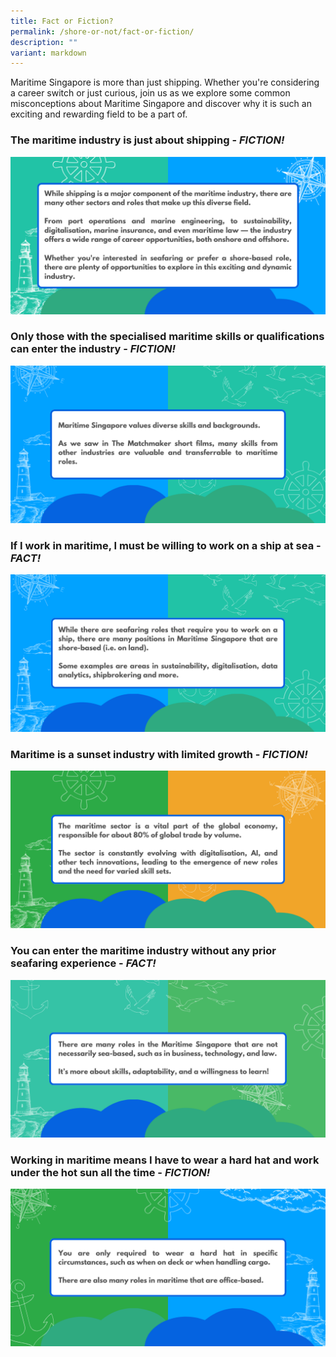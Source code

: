```yaml
---
title: Fact or Fiction?
permalink: /shore-or-not/fact-or-fiction/
description: ""
variant: markdown
---
```

Maritime Singapore is more than just shipping. Whether you're considering a career switch or just curious, join us as we explore some common misconceptions about Maritime Singapore and discover why it is such an exciting and rewarding field to be a part of.

### The maritime industry is just about shipping - *FICTION!*
![](/images/Fact%20or%20Fiction/1.png)

### Only those with the specialised maritime skills or qualifications can enter the industry - *FICTION!*
![](/images/Fact%20or%20Fiction/2.png)

### If I work in maritime, I must be willing to work on a ship at sea - *FACT!*
![](/images/Fact%20or%20Fiction/3.png)

### Maritime is a sunset industry with limited growth  - *FICTION!*
![](/images/Fact%20or%20Fiction/4.png)

### You can enter the maritime industry without any prior seafaring experience - *FACT!*
![](/images/Fact%20or%20Fiction/5.png)

### Working in maritime means I have to wear a hard hat and work under the hot sun all the time - *FICTION!*
![](/images/Fact%20or%20Fiction/6.png)